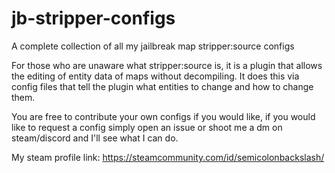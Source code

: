# jb-stripper-configs
A complete collection of all my jailbreak map stripper:source configs

For those who are unaware what stripper:source is, it is a plugin that allows the editing of entity data of maps without decompiling.
It does this via config files that tell the plugin what entities to change and how to change them.

You are free to contribute your own configs if you would like, if you would like to request a config simply open an issue or shoot me a dm on steam/discord and I'll see what I can do.

My steam profile link: https://steamcommunity.com/id/semicolonbackslash/
